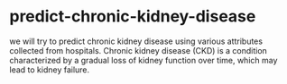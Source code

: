 # predict-chronic-kidney-disease
we will try to predict chronic kidney disease using various attributes collected from hospitals. Chronic kidney disease (CKD) is a condition characterized by a gradual loss of kidney function over time, which may lead to kidney failure. 
